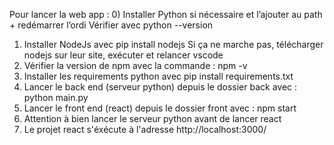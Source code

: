 Pour lancer la web app : 
0) Installer Python si nécessaire et l’ajouter au path + redémarrer l’ordi 
   Vérifier avec python --version
1) Installer NodeJs avec pip install nodejs
   Si ça ne marche pas, télécharger nodejs sur leur site, exécuter et relancer vscode
2) Vérifier la version de npm avec la commande : npm -v 
3) Installer les requirements python avec pip install requirements.txt
4) Lancer le back end (serveur python) depuis le dossier back avec : python main.py
5) Lancer le front end (react) depuis le dossier front avec : npm start
6) Attention à  bien lancer le serveur python avant de lancer react
7) Le projet react s'éxécute à l'adresse http://localhost:3000/
